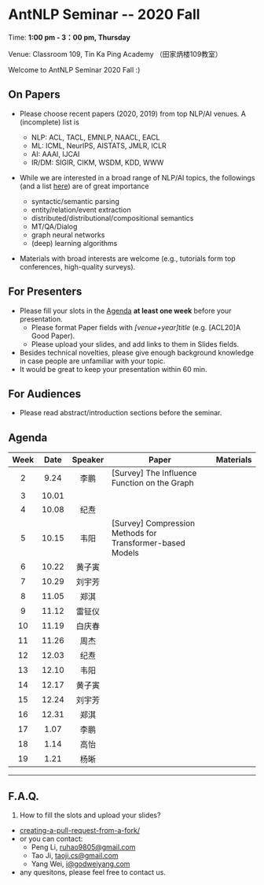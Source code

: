 # AntNLP Seminar -- 2020 Fall

Time: **1:00 pm - 3：00 pm, Thursday**

Venue: Classroom 109, Tin Ka Ping Academy （田家炳楼109教室）

Welcome to AntNLP Seminar 2020 Fall :)

## On Papers

- Please choose recent papers (2020, 2019) from top NLP/AI venues. A (incomplete) list is
  - NLP: ACL, TACL, EMNLP, NAACL, EACL
  - ML:  ICML, NeurIPS, AISTATS, JMLR, ICLR
  - AI:  AAAI, IJCAI
  - IR/DM: SIGIR, CIKM, WSDM, KDD, WWW

- While we are interested in a broad range of NLP/AI topics, the followings (and a list [here](https://slack-files.com/T22T1UP8Q-FLT6K0WDV-c037db5283)) are of great importance

  - syntactic/semantic parsing
  - entity/relation/event extraction
  - distributed/distributional/compositional semantics
  - MT/QA/Dialog
  - graph neural networks
  - (deep) learning algorithms

- Materials with broad interests are welcome (e.g., tutorials form top conferences, high-quality surveys).

## For Presenters

- Please fill your slots in the [Agenda](#agenda) **at least one week** before your presentation.
  - Please format Paper fields with *[venue+year]title* (e.g. [ACL20]A Good Paper).
  - Please upload your slides, and add links to them in Slides fields.
- Besides technical novelties, please give enough background knowledge in case people are unfamiliar with your topic.
- It would be great to keep your presentation within 60 min.

## For Audiences

- Please read abstract/introduction sections before the seminar.

## Agenda

| Week   | Date | Speaker   | Paper   | Materials |
| :---:  | :---: | :---: | --- | :---: |
| 2      |  9.24 |  李鹏  | [Survey] The Influence Function on the Graph |
| 3      |  10.01 |        |  |
| 4       |  10.08 |   纪焘     |  |
| 5      |  10.15 |    韦阳      |  [Survey] Compression Methods for Transformer-based Models  |
| 6      |  10.22 |    黄子寅   |    |
| 7      |  10.29  |   刘宇芳   |    |
| 8      | 11.05   |   郑淇       |    |
| 9      |  11.12    |   雷钲仪       |    |
| 10      |  11.19    |  白庆春    |    |
| 11      |  11.26    |   周杰    |    |
| 12     |  12.03  |   纪焘    |    |
| 13     |  12.10  |  韦阳    |    |
| 14     |  12.17  |  黄子寅    |    |
| 15     |  12.24  |  刘宇芳   |    |
| 16     |  12.31  |  郑淇    |    |
| 17     |  1.07  |    李鹏  |    |
| 18     |  1.14  |    高怡   |    |
| 19     |  1.21  |    杨晰   |    |


---
## F.A.Q.

1. How to fill the slots and upload your slides?
- [creating-a-pull-request-from-a-fork/](https://help.github.com/articles/creating-a-pull-request-from-a-fork/)
- or you can contact:
  - Peng Li, <ruhao9805@gmail.com>
  - Tao Ji, <taoji.cs@gmail.com>
  - Yang Wei, <i@godweiyang.com>
- any quesitons, please feel free to contact us.
